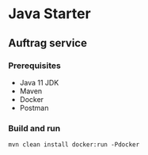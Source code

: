 # Java Starter #

## Auftrag service

### Prerequisites
- Java 11 JDK
- Maven
- Docker
- Postman

### Build and run

```shell
mvn clean install docker:run -Pdocker
```

